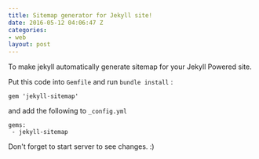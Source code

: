 ```yaml
---
title: Sitemap generator for Jekyll site!
date: 2016-05-12 04:06:47 Z
categories:
- web
layout: post
---
```


To make jekyll automatically generate sitemap for your Jekyll Powered site.

Put this code into `Gemfile` and run `bundle install` :

	gem 'jekyll-sitemap'

and add the following to `_config.yml`

	gems:
 	 - jekyll-sitemap

Don't forget to start server to see changes. :)
